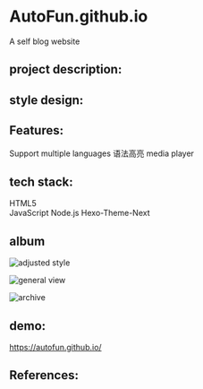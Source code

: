 # AutoFun.github.io
A self blog website

## project description:

## style design:

## Features:
Support multiple languages
语法高亮
media player


## tech stack:
HTML5  
JavaScript 
Node.js
Hexo-Theme-Next


## album

![adjusted style](https://user-images.githubusercontent.com/42330996/210160263-0ca96d5c-25b5-418e-aa3e-f534551547ea.png)

![general view](https://user-images.githubusercontent.com/42330996/210159806-ed33fba2-635c-4d8b-8bb1-3ec3e7323aa0.png)

![archive](https://user-images.githubusercontent.com/42330996/210160206-d5057643-0fe4-439b-b3e6-b0a31b0e4a15.png)

## demo:

https://autofun.github.io/

## References:
